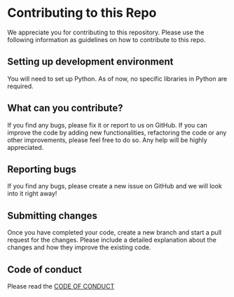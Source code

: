 # Contributing to this Repo

We appreciate you for contributing to this repository. Please use the following information as guidelines on how to contribute to this repo.

## Setting up development environment
You will need to set up Python. As of now, no specific libraries in Python are required.

## What can you contribute?
If you find any bugs, please fix it or report to us on GitHub. If you can improve the code by adding new functionalities, refactoring the code or any other improvements, please feel free to do so. Any help will be highly appreciated.

## Reporting bugs
If you find any bugs, please create a new issue on GitHub and we will look into it right away!

## Submitting changes
Once you have completed your code, create a new branch and start a pull request for the changes. Please include a detailed explanation about the changes and how they improve the existing code.

## Code of conduct
Please read the [CODE OF CONDUCT](https://github.com/ekanshsinghal/se-hw1-fall22/blob/main/CODE-OF-CONDUCT.md)



